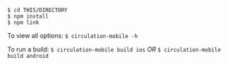 ```
$ cd THIS/DIRECTORY
$ npm install
$ npm link
```

To view all options:
`$ circulation-mobile -h`

To run a build:
`$ circulation-mobile build ios`
_OR_
`$ circulation-mobile build android`
